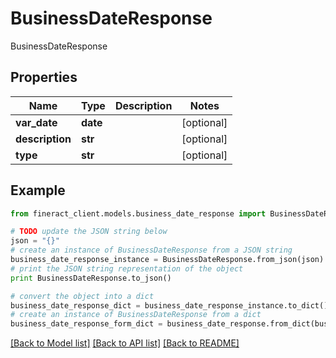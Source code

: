 # BusinessDateResponse

BusinessDateResponse

## Properties

Name | Type | Description | Notes
------------ | ------------- | ------------- | -------------
**var_date** | **date** |  | [optional] 
**description** | **str** |  | [optional] 
**type** | **str** |  | [optional] 

## Example

```python
from fineract_client.models.business_date_response import BusinessDateResponse

# TODO update the JSON string below
json = "{}"
# create an instance of BusinessDateResponse from a JSON string
business_date_response_instance = BusinessDateResponse.from_json(json)
# print the JSON string representation of the object
print BusinessDateResponse.to_json()

# convert the object into a dict
business_date_response_dict = business_date_response_instance.to_dict()
# create an instance of BusinessDateResponse from a dict
business_date_response_form_dict = business_date_response.from_dict(business_date_response_dict)
```
[[Back to Model list]](../README.md#documentation-for-models) [[Back to API list]](../README.md#documentation-for-api-endpoints) [[Back to README]](../README.md)



